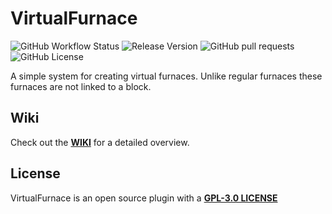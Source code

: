 # VirtualFurnace 
![GitHub Workflow Status](https://img.shields.io/github/actions/workflow/status/HiImSunny/VirtualFurnace/.github/workflows/maven.yml?branch=master)
![Release Version](https://img.shields.io/github/v/release/HiImSunny/VirtualFurnace)
![GitHub pull requests](https://img.shields.io/github/issues-pr/HiImSunny/VirtualFurnace)
![GitHub License](https://img.shields.io/github/license/HiImSunny/VirtualFurnace)

A simple system for creating virtual furnaces. Unlike regular furnaces these furnaces are not linked to a block. 

## Wiki
Check out the [**WIKI**](https://github.com/ShaneBeeStudios/VirtualFurnace/wiki) for a detailed overview.

## License
VirtualFurnace is an open source plugin with a [**GPL-3.0 LICENSE**](https://github.com/ShaneBeeStudios/VirtualFurnace/blob/master/LICENSE)

